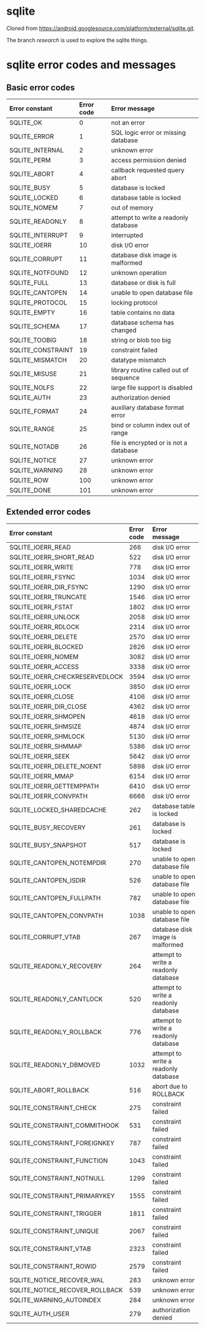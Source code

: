 # sqlite

Cloned from https://android.googlesource.com/platform/external/sqlite.git.

The branch *research* is used to explore the sqlite things.

# sqlite error codes and messages

## Basic error codes

| Error constant | Error code | Error message |
| :------------- | :--------- | :------------ |
| SQLITE_OK | 0 | not an error |
| SQLITE_ERROR | 1 | SQL logic error or missing database |
| SQLITE_INTERNAL | 2 | unknown error |
| SQLITE_PERM | 3 | access permission denied |
| SQLITE_ABORT | 4 | callback requested query abort |
| SQLITE_BUSY | 5 | database is locked |
| SQLITE_LOCKED | 6 | database table is locked |
| SQLITE_NOMEM | 7 | out of memory |
| SQLITE_READONLY | 8 | attempt to write a readonly database |
| SQLITE_INTERRUPT | 9 | interrupted |
| SQLITE_IOERR | 10 | disk I/O error |
| SQLITE_CORRUPT | 11 | database disk image is malformed |
| SQLITE_NOTFOUND | 12 | unknown operation |
| SQLITE_FULL | 13 | database or disk is full |
| SQLITE_CANTOPEN | 14 | unable to open database file |
| SQLITE_PROTOCOL | 15 | locking protocol |
| SQLITE_EMPTY | 16 | table contains no data |
| SQLITE_SCHEMA | 17 | database schema has changed |
| SQLITE_TOOBIG | 18 | string or blob too big |
| SQLITE_CONSTRAINT | 19 | constraint failed |
| SQLITE_MISMATCH | 20 | datatype mismatch |
| SQLITE_MISUSE | 21 | library routine called out of sequence |
| SQLITE_NOLFS | 22 | large file support is disabled |
| SQLITE_AUTH | 23 | authorization denied |
| SQLITE_FORMAT | 24 | auxiliary database format error |
| SQLITE_RANGE | 25 | bind or column index out of range |
| SQLITE_NOTADB | 26 | file is encrypted or is not a database |
| SQLITE_NOTICE | 27 | unknown error |
| SQLITE_WARNING | 28 | unknown error |
| SQLITE_ROW | 100 | unknown error |
| SQLITE_DONE | 101 | unknown error |

## Extended error codes

| Error constant | Error code | Error message |
| :------------- | :--------- | :------------ |
| SQLITE_IOERR_READ | 266 | disk I/O error |
| SQLITE_IOERR_SHORT_READ | 522 | disk I/O error |
| SQLITE_IOERR_WRITE | 778 | disk I/O error |
| SQLITE_IOERR_FSYNC | 1034 | disk I/O error |
| SQLITE_IOERR_DIR_FSYNC | 1290 | disk I/O error |
| SQLITE_IOERR_TRUNCATE | 1546 | disk I/O error |
| SQLITE_IOERR_FSTAT | 1802 | disk I/O error |
| SQLITE_IOERR_UNLOCK | 2058 | disk I/O error |
| SQLITE_IOERR_RDLOCK | 2314 | disk I/O error |
| SQLITE_IOERR_DELETE | 2570 | disk I/O error |
| SQLITE_IOERR_BLOCKED | 2826 | disk I/O error |
| SQLITE_IOERR_NOMEM | 3082 | disk I/O error |
| SQLITE_IOERR_ACCESS | 3338 | disk I/O error |
| SQLITE_IOERR_CHECKRESERVEDLOCK | 3594 | disk I/O error |
| SQLITE_IOERR_LOCK | 3850 | disk I/O error |
| SQLITE_IOERR_CLOSE | 4106 | disk I/O error |
| SQLITE_IOERR_DIR_CLOSE | 4362 | disk I/O error |
| SQLITE_IOERR_SHMOPEN | 4618 | disk I/O error |
| SQLITE_IOERR_SHMSIZE | 4874 | disk I/O error |
| SQLITE_IOERR_SHMLOCK | 5130 | disk I/O error |
| SQLITE_IOERR_SHMMAP | 5386 | disk I/O error |
| SQLITE_IOERR_SEEK | 5642 | disk I/O error |
| SQLITE_IOERR_DELETE_NOENT | 5898 | disk I/O error |
| SQLITE_IOERR_MMAP | 6154 | disk I/O error |
| SQLITE_IOERR_GETTEMPPATH | 6410 | disk I/O error |
| SQLITE_IOERR_CONVPATH | 6666 | disk I/O error |
| SQLITE_LOCKED_SHAREDCACHE | 262 | database table is locked |
| SQLITE_BUSY_RECOVERY | 261 | database is locked |
| SQLITE_BUSY_SNAPSHOT | 517 | database is locked |
| SQLITE_CANTOPEN_NOTEMPDIR | 270 | unable to open database file |
| SQLITE_CANTOPEN_ISDIR | 526 | unable to open database file |
| SQLITE_CANTOPEN_FULLPATH | 782 | unable to open database file |
| SQLITE_CANTOPEN_CONVPATH | 1038 | unable to open database file |
| SQLITE_CORRUPT_VTAB | 267 | database disk image is malformed |
| SQLITE_READONLY_RECOVERY | 264 | attempt to write a readonly database |
| SQLITE_READONLY_CANTLOCK | 520 | attempt to write a readonly database |
| SQLITE_READONLY_ROLLBACK | 776 | attempt to write a readonly database |
| SQLITE_READONLY_DBMOVED | 1032 | attempt to write a readonly database |
| SQLITE_ABORT_ROLLBACK | 516 | abort due to ROLLBACK |
| SQLITE_CONSTRAINT_CHECK | 275 | constraint failed |
| SQLITE_CONSTRAINT_COMMITHOOK | 531 | constraint failed |
| SQLITE_CONSTRAINT_FOREIGNKEY | 787 | constraint failed |
| SQLITE_CONSTRAINT_FUNCTION | 1043 | constraint failed |
| SQLITE_CONSTRAINT_NOTNULL | 1299 | constraint failed |
| SQLITE_CONSTRAINT_PRIMARYKEY | 1555 | constraint failed |
| SQLITE_CONSTRAINT_TRIGGER | 1811 | constraint failed |
| SQLITE_CONSTRAINT_UNIQUE | 2067 | constraint failed |
| SQLITE_CONSTRAINT_VTAB | 2323 | constraint failed |
| SQLITE_CONSTRAINT_ROWID | 2579 | constraint failed |
| SQLITE_NOTICE_RECOVER_WAL | 283 | unknown error |
| SQLITE_NOTICE_RECOVER_ROLLBACK | 539 | unknown error |
| SQLITE_WARNING_AUTOINDEX | 284 | unknown error |
| SQLITE_AUTH_USER | 279 | authorization denied |
